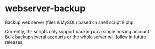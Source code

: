 # webserver-backup
Backup web server (files &amp; MySQL) based on shell script &amp; php

Currently, the scripts only support backing up a single hosting account. Bulk backup several accounts or the whole server will follow in future releases.
